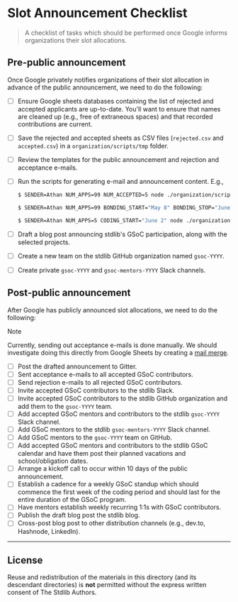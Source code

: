 <!--

Copyright (c) 2025 The Stdlib Authors.

-->

# Slot Announcement Checklist

> A checklist of tasks which should be performed once Google informs organizations their slot allocations.

## Pre-public announcement

Once Google privately notifies organizations of their slot allocation in advance of the public announcement, we need to do the following:

-   [ ] Ensure Google sheets databases containing the list of rejected and accepted applicants are up-to-date. You'll want to ensure that names are cleaned up (e.g., free of extraneous spaces) and that recorded contributions are current.

-   [ ] Save the rejected and accepted sheets as CSV files (`rejected.csv` and `accepted.csv`) in a `organization/scripts/tmp` folder.

-   [ ] Review the templates for the public announcement and rejection and acceptance e-mails.

-   [ ] Run the scripts for generating e-mail and announcement content. E.g.,

    ```bash
    $ SENDER=Athan NUM_APPS=99 NUM_ACCEPTED=5 node ./organization/scripts/rejection_emails.js

    $ SENDER=Athan NUM_APPS=99 BONDING_START="May 8" BONDING_STOP="June 1" ORG_ADMIN="Philipp Burckhardt" ORG_ADMIN_EMAIL="philipp.burckhardttc@gmail.com" node ./organization/scripts/acceptance_emails.js

    $ SENDER=Athan NUM_APPS=5 CODING_START="June 2" node ./organization/scripts/announcement.js
    ```

-   [ ] Draft a blog post announcing stdlib's GSoC participation, along with the selected projects.

-   [ ] Create a new team on the stdlib GitHub organization named `gsoc-YYYY`.

-   [ ] Create private `gsoc-YYYY` and `gsoc-mentors-YYYY` Slack channels.

## Post-public announcement

After Google has publicly announced slot allocations, we need to do the following:

> [!NOTE]
> Currently, sending out acceptance e-mails is done manually. We should investigate doing this directly from Google Sheets by creating a [mail merge](https://developers.google.com/apps-script/samples/automations/mail-merge).

-   [ ] Post the drafted announcement to Gitter.
-   [ ] Sent acceptance e-mails to all accepted GSoC contributors.
-   [ ] Send rejection e-mails to all rejected GSoC contributors.
-   [ ] Invite accepted GSoC contributors to the stdlib Slack.
-   [ ] Invite accepted GSoC contributors to the stdlib GitHub organization and add them to the `gsoc-YYYY` team.
-   [ ] Add accepted GSoC mentors and contributors to the stdlib `gsoc-YYYY` Slack channel.
-   [ ] Add GSoC mentors to the stdlib `gsoc-mentors-YYYY` Slack channel.
-   [ ] Add GSoC mentors to the `gsoc-YYYY` team on GitHub.
-   [ ] Add accepted GSoC mentors and contributors to the stdlib GSoC calendar and have them post their planned vacations and school/obligation dates.
-   [ ] Arrange a kickoff call to occur within 10 days of the public announcement.
-   [ ] Establish a cadence for a weekly GSoC standup which should commence the first week of the coding period and should last for the entire duration of the GSoC program.
-   [ ] Have mentors establish weekly recurring 1:1s with GSoC contributors.
-   [ ] Publish the draft blog post the stdlib blog.
-   [ ] Cross-post blog post to other distribution channels (e.g., dev.to, Hashnode, LinkedIn).

* * *

## License

Reuse and redistribution of the materials in this directory (and its descendant directories) is **not** permitted without the express written consent of The Stdlib Authors.

